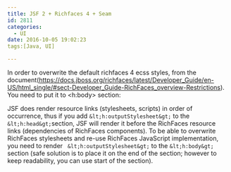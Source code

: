 ```yaml
---
title: JSF 2 + Richfaces 4 + Seam
id: 2811
categories:
  - UI
date: 2016-10-05 19:02:23
tags:[Java, UI]

---
```


<div class="itemizedlist">

In order to overwrite the default richfaces 4 ecss styles, from the document(https://docs.jboss.org/richfaces/latest/Developer_Guide/en-US/html_single/#sect-Developer_Guide-RichFaces_overview-Restrictions). You need to put it to &lt;h:body&gt; section:

JSF does render resource links (stylesheets, scripts) in order of occurrence, thus if you add ` &lt;h:outputStylesheet&gt; ` to the ` &lt;h:head&gt; `section, JSF will render it before the RichFaces resource links (dependencies of RichFaces components). To be able to overwrite RichFaces stylesheets and re-use RichFaces JavaScript implementation, you need to render `  &lt;h:outputStylesheet&gt; ` to the ` &lt;h:body&gt;  `section (safe solution is to place it on the end of the section; however to keep readability, you can use start of the section).

</div>

&nbsp;